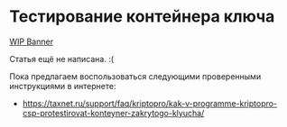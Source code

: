 # Тестирование контейнера ключа

[WIP Banner](../_parts/wip_banner.part.md ':include')

Статья ещё не написана. :(

Пока предлагаем воспользоваться следующими проверенными инструкциями в интернете:

- <https://taxnet.ru/support/faq/kriptopro/kak-v-programme-kriptopro-csp-protestirovat-konteyner-zakrytogo-klyucha/>

<!-- // code: language=markdown insertSpaces=true tabSize=2 -->
